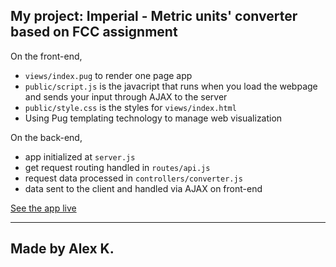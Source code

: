 ## My project: Imperial - Metric units' converter based on FCC assignment 

On the front-end,

- `views/index.pug` to render one page app
- `public/script.js` is the javacript that runs when you load the webpage and sends your input through AJAX to the server
- `public/style.css` is the styles for `views/index.html`
- Using Pug templating technology to manage web visualization

On the back-end,

- app initialized at `server.js`
- get request routing handled in `routes/api.js`
- request data processed in `controllers/converter.js`
- data sent to the client and handled via AJAX on front-end


[See the app live](https://just-imperial-converter.glitch.me)
___
## Made by Alex K.

